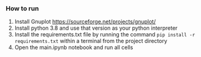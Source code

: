 ### How to run 
1. Install Gnuplot https://sourceforge.net/projects/gnuplot/
2. Install python 3.8 and use that version as your python interpreter
3. Install the requirements.txt file by running the command `pip install -r requirements.txt` within a terminal from the project directory
4. Open the main.ipynb notebook and run all cells 
